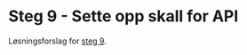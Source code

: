 # Steg 9 - Sette opp skall for API

Løsningsforslag for [steg 9](https://github.com/nrkno/dotnetskolen/tree/net6/main?tab=readme-ov-file#steg-9---sette-opp-skall-for-api).
